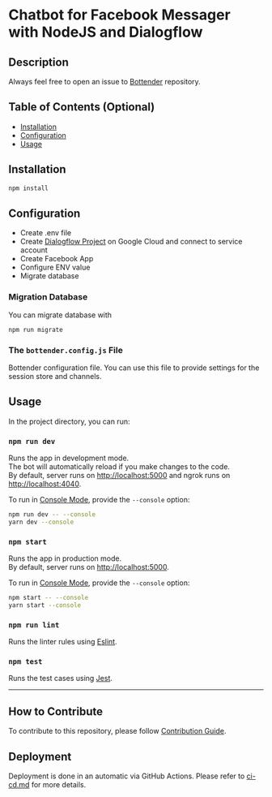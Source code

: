 # Chatbot for Facebook Messager with NodeJS and Dialogflow

## Description
Always feel free to open an issue to
[Bottender](https://github.com/Yoctol/bottender/issues) repository.

## Table of Contents (Optional)

- [Installation](#installation)
- [Configuration](#configuration)
- [Usage](#usage)

## Installation

```sh
npm install
```

## Configuration

- Create .env file
- Create [Dialogflow Project](https://dialogflow.cloud.google.com/) on Google Cloud and connect to service account
- Create Facebook App
- Configure ENV value
- Migrate database

### Migration Database

You can migrate database with
```
npm run migrate
```

### The `bottender.config.js` File

Bottender configuration file. You can use this file to provide settings for the session store and channels.

## Usage

In the project directory, you can run:

### `npm run dev`

Runs the app in development mode.<br>
The bot will automatically reload if you make changes to the code.<br>
By default, server runs on [http://localhost:5000](http://localhost:5000) and ngrok runs on [http://localhost:4040](http://localhost:4040).

To run in [Console Mode](https://bottender.js.org/docs/en/the-basics-console-mode), provide the `--console` option:

```sh
npm run dev -- --console
yarn dev --console
```

### `npm start`

Runs the app in production mode.<br>
By default, server runs on [http://localhost:5000](http://localhost:5000).

To run in [Console Mode](https://bottender.js.org/docs/en/the-basics-console-mode), provide the `--console` option:

```sh
npm start -- --console
yarn start --console
```

### `npm run lint`

Runs the linter rules using [Eslint](https://eslint.org/).

### `npm test`

Runs the test cases using [Jest](https://jestjs.io/).

---

## How to Contribute

To contribute to this repository, please follow [Contribution Guide](contributing.md).

## Deployment

Deployment is done in an automatic via GitHub Actions. Please refer to [ci-cd.md](ci-cd.md) for more details.
